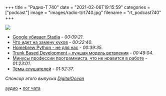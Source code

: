 +++
title = "Радио-Т 740"
date = "2021-02-06T19:15:59"
categories = ["podcast"]
image = "images/radio-t/rt740.jpg"
filename = "rt_podcast740"
+++

![](https://radio-t.com/images/radio-t/rt740.jpg)

- [Google убивает Stadia](https://www.engadget.com/google-stadia-studios-closure-173055505.html) - *00:09:21*.
- [Что идет на замену куков](https://www.axios.com/google-privacy-friendly-substitute-cookies-test-05c2c28e-77f1-4921-9a99-1ef0c009b064.html) - *00:22:40*.
- [Homebrew Python - не для нас](https://justinmayer.com/posts/homebrew-python-is-not-for-you/) - *00:39:35*.
- [Trunk Based Development – лучшая модель ветвления](https://habr.com/ru/post/519314/) - *00:49:04*.
- [Минусы профессии программиста, что не нравится в работе](https://habr.com/ru/post/541048/) - *01:23:01*.
- [Темы слушателей](https://radio-t.com/p/2021/02/02/prep-740/) - *01:52:37*.

*Спонсор этого выпуска [DigitalOcean](https://do.co/radiot)*


[аудио](https://cdn.radio-t.com/rt_podcast740.mp3) • [лог чата](https://chat.radio-t.com/logs/radio-t-740.html)
<audio src="https://cdn.radio-t.com/rt_podcast740.mp3" preload="none"></audio>
